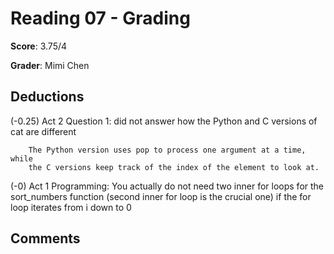 Reading 07 - Grading
========================
**Score**: 3.75/4

**Grader**: Mimi Chen


Deductions
------------------
(-0.25) Act 2 Question 1: did not answer how the Python and C versions of cat are different

		The Python version uses pop to process one argument at a time, while
		the C versions keep track of the index of the element to look at.

(-0) Act 1 Programming: You actually do not need two inner for loops for the sort_numbers function (second inner for loop is the crucial one) if the for loop iterates from i down to 0

Comments
------------------
